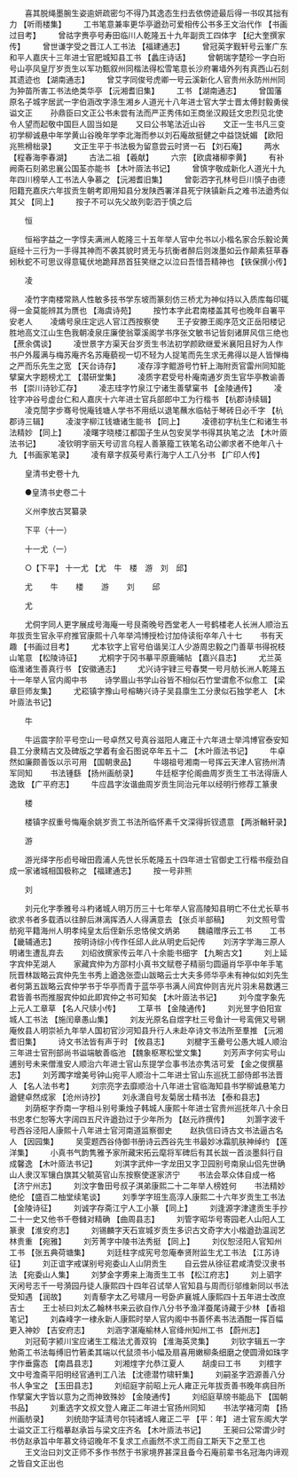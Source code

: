 <!-- { "loadSidebar": true } -->
　　喜其脱绳墨腕生姿逾妍疏密匀不得乃其逸态生扫去依傍迹最后得一书叹其拙有力 【听雨楼集】 
　　工书笔意兼率更华亭遒劲可爱相传公书多王文治代作 【书画过目考】 
　　曾祜字赉亭号寿田临川人乾隆五十九年副贡工四体字 【纪大奎撰家传】 
　　曾世谦字受之晋江人工书法 【福建通志】 
　　曾冠英字觐轩号云峯广东和平人嘉庆十三年进士官肥城知县工书 【蠡庄诗话】 
　　曾朝瑞字楚珍一字白珩号山亭凤皇厅岁贡生以军功甄叙州同楷法得松雪笔意长沙府署墙外列有真西山石刻其遗迹也 【湖南通志】 
　　曾艾字同俊号虎卿一号云溪新化人官贵州永防州州同为狆苗所害工书法绝类华亭 【沅湘耆旧集】 
　　工书 【湖南通志】 
　　曾国藩原名子城字居武一字伯涵改字涤生湘乡人道光十八年进士官大学士晋太傅封毅勇侯谥文正 
　　孙鼎臣曰文正公书未尝有法而严正秀伟如王商坐汉殿廷文忠烈见北使令人望而起敬中国巨人固当如是 
　　又曰公书笔法近山谷 
　　文正一生书凡三变初学柳诚悬中年学黄山谷晚年学李北海而参以刘石庵故挺健之中益饶妩媚 【欧阳兆熊榾柮录】 
　　文正生平于书法极为留意尝云时贤一石 【刘石庵】 
　　两水 【程春海李春湖】 
　　古法二祖 【羲献】 
　　六宗 【欧虞褚柳李黄】 
　　有补阙斋石刻弟忠襄公国荃亦能书 【木叶厱法书记】 
　　曾慎字敬成新化人道光十九年四川榜举人工书法人争慕之 【沅湘耆旧集】 
　　曾彰泗字孔林号巨川慎子由德阳籍充嘉庆六年拔贡生朝考即用知县分发陕西署洋县死宁陕镇新兵之难书法遒秀似其父 【同上】 
　　按子不可以先父故列彰泗于慎之后 

　　恒 

　　恒裕字益之一字惇夫满洲人乾隆三十五年举人官中允书以小楷名家合乐毅论黄庭经十三行为一手得其神而不袭其貌时贤无与抗衡者醉后则泼墨如云作颠素狂草春蚓秋蛇不可思议得意辄伏地跪拜昂首狂笑继之以泣曰吾惜吾精神也 【铁保撰小传】 

　　凌 

　　凌竹字南楼常熟人性敏多技书学东坡而篆刻仿三桥尤为神似持以入质库每印辄得一金莫能辨其为赝也 【海虞诗苑】 
　　按竹本字此君南楼盖其号也晚年自署平安老人 
　　凌燽号泉庄定远人官江西按察使 
　　王子安滕王阁序范文正岳阳楼记胜地高文江山生色我朝凌泉庄廉使翁覃溪阁学书序张文敏书记皆刻诸屏风信三绝也 【蔗余偶谈】 
　　凌世景字方渠天台岁贡生书法初学颜欧继爱米襄阳且好为人作书户外履满与梅苏庵齐名苏庵藐视一切不轻为人捉笔而先生求无弗得以是人皆惮梅之严而乐先生之宽 【天台诗存】 
　　凌存淳字鲲游号竹轩上海附贡官雷州同知能擘窠大字题榜尤工 【潜研堂集】 
　　凌质字君受号朴庵南通岁贡生官华亭教谕善书 【崇川诗钞汇存】 
　　凌志珪字竹泉江宁诸生善擘窠书 【金陵通传】 
　　凌铨字冲谷号虚台仁和人嘉庆十六年进士官兵部郎中工为行楷书 【杭郡诗续辑】 
　　凌克誾字步骞号悦庵钱塘人学书不用纸以退笔蘸水临帖于琴砖日必千字 【杭郡诗三辑】 
　　凌浚字柳江钱塘诸生能书 【同上】 
　　凌德初字杭生仁和诸生书法精妙 【同上】 
　　凌曙字晓楼江都国子生从包安吴学书得其执笔之法 【木叶厱法书记】 
　　凌钦明字丽天号讱言乌程人善篆籀工铁笔名动公卿求者不绝年八十九 【书画家笔录】 
　　凌有章字叔英号素行海宁人工八分书 【广印人传】 

　　皇清书史卷十九 

　　●皇清书史卷二十 

　　义州李放古冥纂录 

　　下平（十一） 

　　十一尤（一） 

　　○【下平】 十一尤 【尤　牛　楼　游　刘　邱】 

　　尤 
　　牛 
　　楼 
　　游 
　　刘 
　　邱 

　　尤 

　　尤侗字同人更字展成号海庵一号艮斋晚号西堂老人一号鹤楼老人长洲人顺治五年拔贡生官永平府推官康熙十八年举鸿博授检讨加侍读衔卒年八十七 
　　书有天趣 【书画过目考】 
　　尤本钦字上官号伯谐吴江人少游周忠毅之门善草书得祝枝山笔意 【松陵诗征】 
　　尤桐字于冈书摹平原鹿晡帖 【嘉兴县志】 
　　尤兰英临淮诸生善真行书 【安徽通志】 
　　尤兴诗宇肄三号春樊一号月舫长洲人乾隆五十一年举人官内阁中书 
　　诗学眉山书学山谷皆不相似石竹堂谓愈不似愈工 【梁章巨师友集】 
　　尤崧镇字豫山号榕畴兴诗子吴县廪生工分隶似石独学老人 【木叶厱法书记】 

　　牛 

　　牛运震字阶平号空山一号卓然又号真谷滋阳人雍正十六年进士举鸿博官泰安知县工分隶精古文及碑版之学着有金石图说卒年五十二 【木叶厱法书记】 
　　牛卓然如廉颇善饭以示可用 【国朝隶品】 
　　牛翊祖号湘南一号挥云天津人官扬州清军同知 
　　书法锺繇 【扬州画舫录】 
　　牛廷枢字伦阁曲周岁贡生工书法得唐人逸致 【广平府志】 
　　牛应昌字汝谐曲周岁贡生同治元年以经明行修荐工篆隶 

　　楼 

　　楼镇字叔重号悔庵余姚岁贡工书法所临怀素千文深得折钗遗意 【两浙輶轩录】 

　　游 

　　游光绎字彤卣号磳田霞浦人先世长乐乾隆五十四年进士官御史工行楷书瘦劲自成一家诸城相国极称之 【福建通志】 
　　按一号非熊 

　　刘 

　　刘元化字季雅号斗杓诸城人明万历三十七年举人官高陵知县明亡不仕尤长草书欲求书者多载酒以往醉后淋漓挥洒人人得满意去 【张贞半部稿】 
　　刘文照号雪舫宛平籍海州人明孝纯皇太后侄新乐忠恪侯文炳弟 
　　魏禧赠序云工书 
　　工书 【畿辅通志】 
　　按明诗综小传作任邱人此从明史后妃传 
　　刘淓字学海三原人明诸生遭乱弃去 
　　刘绍攽撰家传云年八十余能书细字 【九畹古文】 
　　刘上延字宾仲芜湖人 
　　家藏宾仲为方邵村小真书文赋卷子精丽匀圆逼肖华亭中年手笔阮晋林跋略云宾仲先生书秀上遒逸张壶山跋略云士大夫多师华亭未有神似如刘先生者何第五跋略云宾仲学书于华亭而青于蓝华亭书满人间宾仲则吉光片羽未易数遘三君皆善书而推服宾仲如此即宾仲之书可知矣 【木叶厱法书记】 
　　刘今度字象先上元人工章草 【名人尺牍小传】 
　　工草书 【金陵通传】 
　　刘光昱字伯阳宣城人工书法 【施闰章愚山集】 
　　刘友光原名自煜字杜三号鱼计一号鸾佣又号辋庵攸县人明崇祯九年举人国初官沙河知县升行人未赴卒诗文书法所至羣推 【沅湘耆旧集】 
　　诗文书法皆有声于时 【攸县志】 
　　刘楗字玉罍号公愚大城人顺治三年进士官刑部尚书谥端敏善临池 【魏象枢寒松堂文集】 
　　刘芳声字何实号山逋别号未来僧淮安人顺治六年进士官山东提学佥事书法亦隽洁可爱 【金之俊撰墓志】 
　　刘芳躅字增美号钟山宛平人顺治十二年进士官山东巡抚工部侍郎书法晋人 【名人法书考】 
　　刘宗亮字去靡顺治十八年进士官临海知县书学柳诚悬笔力遒健卓然成家 【沧州诗抄】 
　　刘永潇自号友菊居士精书法 【泰和县志】 
　　刘荫枢字乔南一字相斗别号秉烛子韩城人康熙十年进士官贵州巡抚年八十余日书忠孝仁恕等大字阔四五尺许遒劲过于少年所为 【赵元祚撰传】 
　　刘灏字波千号西谷泾阳人康熙十八年进士官河南道监察御史 
　　赵执信曰诗古文书法逼古名人 【因园集】 
　　吴雯题西谷侍御书册诗云西谷先生书最妙冰霜肌肤神绰约 【莲洋集】 
　　小真书气韵隽雅予家所藏宋拓云麾将军碑后有其长跋一首淡墨斜行自成馨逸 【木叶厱法书记】 
　　刘淇字武仲一字龙田又字卫园别号南泉山侣先世确山人隶汉军镶白旗其父毓英官山东按察使遂家济宁 
　　书法会萃众体自成一格 【济宁州志】 
　　刘汶字鲁田号叔子淇弟康熙二十二年举人榜姓何 
　　书法精妙绝伦 【盛百二柚堂续笔谈】 
　　刘季学字班生高淳人康熙二十六年岁贡生工书法 【金陵诗征】 
　　刘诚字存斋江宁人工小篆 【同上】 
　　刘逢源字津逮贡生手抄二十一史又他书千卷雠对精确 【曲周县志】 
　　刘管字昭华号寄园老人山阳人工篆隶 【淮安府志】 
　　刘锡麟字天石宣城岁贡生多识古文奇字大小楷遒劲温润艺林贵重 【宛雅】 
　　刘芳菁字中陵书法秀挺 【同上】 
　　刘仪恕泾阳人官知州工书 【张五典荷塘集】 
　　刘廷柱字成宪号忽庵奉贤附监生尤工书法 【江苏诗征】 
　　刘正谊字戒谋别号宛委山人山阴贡生 
　　自云尝从徐征君咸清受汉隶书法 【宛委山人集】 
　　刘梦金字旉来上海贡生工书 【松江府志】 
　　刘上驷字天闲号志千一号漪园丹徒人康熙四十四年召试举人官知县与周而衍邬维新同以书法受知遇 【润故】 
　　刘青藜字太乙号啸月一号卧庐襄城人康熙四十五年进士改庶吉士 
　　王士祯曰刘太乙翰林书来云欲自作八分书予渔洋蚕尾诗藏于少林 【香祖笔记】 
　　刘森峰字一棣永新人康熙时举人官内阁中书善怀素书法酒酣一挥百幅更入神妙 【吉安府志】 
　　刘涵字湛庵榆林人官绛州知州工书 【蔚州志】 
　　刘冠荀字颍川宝应诸生工楷法尤善双钩 【淮海英灵集】 
　　刘钦字辑五一字勉斋工书法每缚旧竹箬柔其端以代鼠须书小幅及扇喜用嫩柳条细磨之使圆滑如珠字字作垂露态 【南昌县志】 
　　刘湘煃字允恭江夏人 
　　胡虔曰工书 
　　刘橒字文中号澹斋平阳明经官通判工八法 【沈德潜竹啸轩集】 
　　刘嗣圣字泗源善八分书人争宝之 【玉田县志】 
　　刘绍庭字前昭上元人雍正元年拔贡善书晚年病目所作擘窠大字皆以意为之而神致殊妙 【金陵通传】 
　　刘绍庭草牓书能品下 【国朝书品】 
　　刘重选字文叔文登人雍正二年进士官扬州同知 
　　书法学褚河南 【扬州画舫录】 
　　刘统勋字延清号尔钝诸城人雍正二平 【平：年】 进士官东阁大学士谥文正工行楷摹赵承旨与梁文庄齐名 【木叶厱法书记】 
　　王昶曰公常谓少时书仿赵承旨中年慕文待诏晚年不复求工点画然不求工而自工斯天下之至工也 
　　王文治曰刘文正师不多作书然于书家境界甚深且备今石庵前辈书名冠海内谛观之皆自文正出也 
